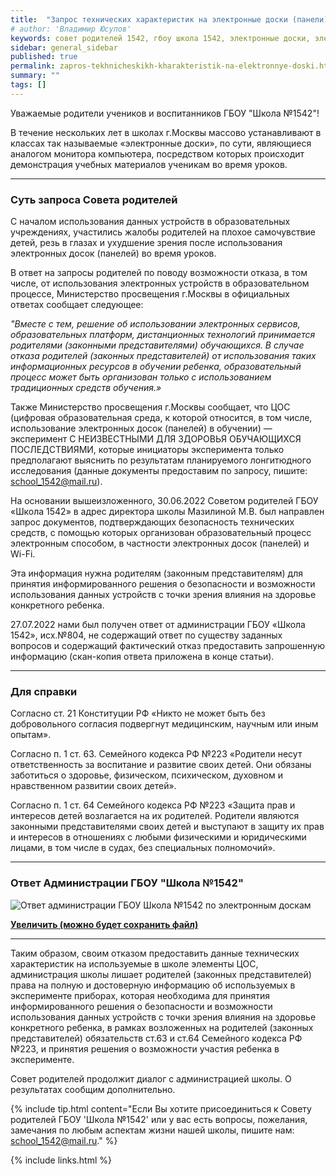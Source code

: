 ```yaml
---
title:  "Запрос технических характеристик на электронные доски (панели) и Wi-Fi"
# author: 'Владимир Юсупов'
keywords: совет родителей 1542, гбоу школа 1542, электронные доски, электронные панели
sidebar: general_sidebar
published: true
permalink: zapros-tekhnicheskikh-kharakteristik-na-elektronnye-doski.html
summary: ""
tags: []
---
```


Уважаемые родители учеников и воспитанников ГБОУ "Школа №1542"!

В течение нескольких лет в школах г.Москвы массово устанавливают в классах так называемые «электронные доски», по сути, являющиеся аналогом монитора компьютера, посредством которых происходит демонстрация учебных материалов ученикам во время уроков.

***

### Суть запроса Совета родителей

С началом использования данных устройств в образовательных учреждениях, участились жалобы родителей на плохое самочувствие детей, резь в глазах и ухудшение зрения после использования электронных досок (панелей) во время уроков.

В ответ на запросы родителей по поводу возможности отказа, в том числе, от использования электронных устройств в образовательном процессе, Министерство просвещения г.Москвы в официальных ответах сообщает следующее: 

*"Вместе с тем, решение об использовании электронных сервисов, образовательных платформ, дистанционных технологий принимается родителями (законными представителями) обучающихся. В случае отказа родителей (законных представителей) от использования таких информационных ресурсов в обучении ребенка, образовательный процесс может быть организован только с использованием традиционных средств обучения.»*

Также Министерство просвещения г.Москвы сообщает, что ЦОС (цифровая образовательная среда, к которой относится, в том числе, использование электронных досок (панелей) в обучении) — эксперимент С НЕИЗВЕСТНЫМИ ДЛЯ ЗДОРОВЬЯ ОБУЧАЮЩИХСЯ ПОСЛЕДСТВИЯМИ, которые инициаторы эксперимента только предполагают выяснить по результатам планируемого лонгитюдного исследования (данные документы предоставим по запросу, пишите: [school_1542@mail.ru](mailto:school_1542@mail.ru)).

На основании вышеизложенного, 30.06.2022 Советом родителей ГБОУ «Школа 1542» в адрес директора школы Мазилиной М.В. был направлен запрос документов,  подтверждающих безопасность технических средств, с помощью которых организован образовательный процесс электронным способом, в частности электронных досок (панелей) и Wi-Fi.

Эта информация нужна родителям (законным представителям) для принятия информированного решения о безопасности и возможности использования данных устройств с точки зрения влияния на здоровье конкретного ребенка.

27.07.2022 нами был получен ответ от администрации ГБОУ «Школа 1542», исх.№804, не содержащий ответ по существу заданных вопросов и содержащий фактический отказ предоставить запрошенную информацию (скан-копия ответа приложена в конце статьи).

***

### Для справки

Согласно ст. 21 Конституции РФ «Никто не может быть без добровольного согласия подвергнут медицинским, научным или иным опытам».
 
Согласно п. 1 ст. 63. Семейного кодекса РФ №223 «Родители несут ответственность за воспитание и развитие своих детей. Они обязаны заботиться о здоровье, физическом, психическом, духовном и нравственном развитии своих детей».

Согласно п. 1 ст. 64 Семейного кодекса РФ №223 «Защита прав и интересов детей возлагается на их родителей. Родители являются законными представителями своих детей и выступают в защиту их прав и интересов в отношениях с любыми физическими и юридическими лицами, в том числе в судах, без специальных полномочий».

*** 

### Ответ Администрации ГБОУ "Школа №1542"

<p><img src="{{ "images/elektronnye_doski.png" }}" alt="Ответ администрации ГБОУ Школа №1542 по электронным доскам"/></p>

[**Увеличить (можно будет сохранить файл)**](https://rodsovet1542.ru/images/elektronnye_doski.pdf)

***

Таким образом, своим отказом предоставить данные технических характеристик на используемые в школе элементы ЦОС, администрация школы лишает родителей (законных представителей) права на полную и достоверную информацию об используемых в эксперименте приборах, которая необходима для принятия информированного решения о безопасности и возможности использования данных устройств с точки зрения влияния на здоровье конкретного ребенка, в рамках возложенных на родителей (законных представителей) обязательств ст.63 и ст.64 Семейного кодекса РФ №223, и принятия решения о возможности участия ребенка в эксперименте. 

Совет родителей продолжит диалог с администрацией школы. О результатах сообщим дополнительно.

{% include tip.html content="Если Вы хотите присоединиться к Совету родителей ГБОУ 'Школа №1542' или у вас есть вопросы, пожелания, замечания по любым аспектам жизни нашей школы, пишите нам: [school_1542@mail.ru](mailto:school_1542@mail.ru)." %}


{% include links.html %}
